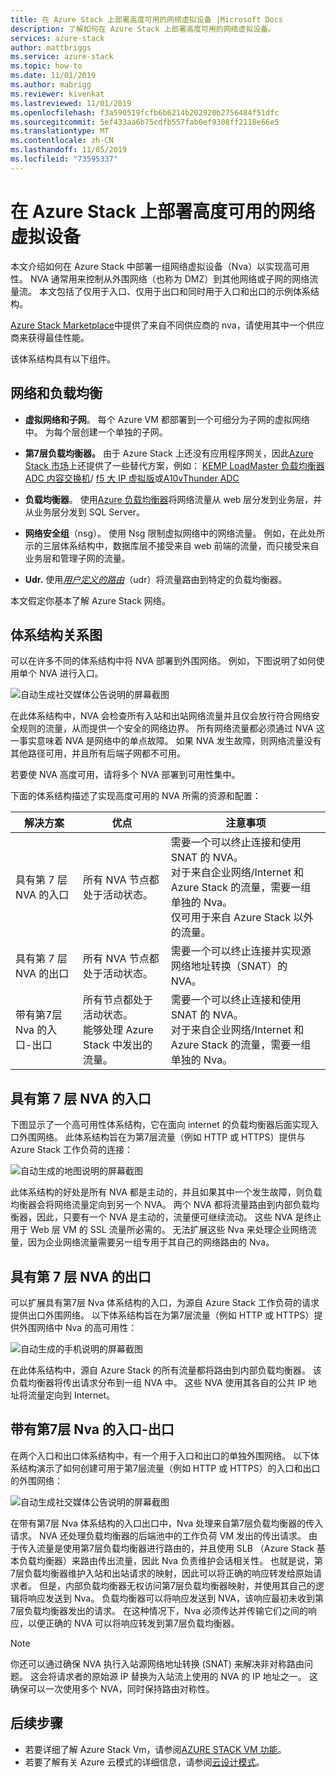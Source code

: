 ```yaml
---
title: 在 Azure Stack 上部署高度可用的网络虚拟设备 |Microsoft Docs
description: 了解如何在 Azure Stack 上部署高度可用的网络虚拟设备。
services: azure-stack
author: mattbriggs
ms.service: azure-stack
ms.topic: how-to
ms.date: 11/01/2019
ms.author: mabrigg
ms.reviewer: kivenkat
ms.lastreviewed: 11/01/2019
ms.openlocfilehash: f3a590519fcfb6b6214b202920b2756484f51dfc
ms.sourcegitcommit: 5ef433aa6b75cdfb557fab0ef9308ff2118e66e5
ms.translationtype: MT
ms.contentlocale: zh-CN
ms.lasthandoff: 11/05/2019
ms.locfileid: "73595337"
---
```

# <a name="deploy-highly-available-network-virtual-appliances-on-azure-stack"></a>在 Azure Stack 上部署高度可用的网络虚拟设备

本文介绍如何在 Azure Stack 中部署一组网络虚拟设备（Nva）以实现高可用性。 NVA 通常用来控制从外围网络（也称为 DMZ）到其他网络或子网的网络流量流。 本文包括了仅用于入口、仅用于出口和同时用于入口和出口的示例体系结构。

[Azure Stack Marketplace](https://docs.microsoft.com/azure-stack/operator/azure-stack-marketplace-azure-items)中提供了来自不同供应商的 nva，请使用其中一个供应商来获得最佳性能。

该体系结构具有以下组件。

## <a name="networking-and-load-balancing"></a>网络和负载均衡

-   **虚拟网络和子网**。 每个 Azure VM 都部署到一个可细分为子网的虚拟网络中。 为每个层创建一个单独的子网。

-   **第7层负载均衡器。** 由于 Azure Stack 上还没有应用程序网关，因此[Azure Stack 市场](https://docs.microsoft.com/azure-stack/operator/azure-stack-marketplace-azure-items)上还提供了一些替代方案，例如： [KEMP LoadMaster 负载均衡器 ADC 内容交换机](https://azuremarketplace.microsoft.com/marketplace/apps/kemptech.vlm-azure)/ [f5 大 IP 虚拟版](https://azuremarketplace.microsoft.com/marketplace/apps/f5-networks.f5-big-ip-best)或[A10vThunder ADC](https://azuremarketplace.microsoft.com/marketplace/apps/a10networks.vthunder-414-gr1)

-   **负载均衡器**。 使用[Azure 负载均衡器](https://docs.microsoft.com/azure/load-balancer/load-balancer-overview)将网络流量从 web 层分发到业务层，并从业务层分发到 SQL Server。

-   **网络安全组**（nsg）。 使用 Nsg 限制虚拟网络中的网络流量。 例如，在此处所示的三层体系结构中，数据库层不接受来自 web 前端的流量，而只接受来自业务层和管理子网的流量。

-   **Udr.** 使用[*用户定义的路由*](https://docs.microsoft.com/azure/virtual-network/virtual-networks-udr-overview/)（udr）将流量路由到特定的负载均衡器。

本文假定你基本了解 Azure Stack 网络。

## <a name="architecture-diagrams"></a>体系结构关系图

可以在许多不同的体系结构中将 NVA 部署到外围网络。 例如，下图说明了如何使用单个 NVA 进行入口。

![自动生成社交媒体公告说明的屏幕截图](./media/iaas-architecture-nva-architecture/image1.png)

在此体系结构中，NVA 会检查所有入站和出站网络流量并且仅会放行符合网络安全规则的流量，从而提供一个安全的网络边界。 所有网络流量都必须通过 NVA 这一事实意味着 NVA 是网络中的单点故障。 如果 NVA 发生故障，则网络流量没有其他路径可用，并且所有后端子网都不可用。

若要使 NVA 高度可用，请将多个 NVA 部署到可用性集中。

下面的体系结构描述了实现高度可用的 NVA 所需的资源和配置：

| 解决方案 | 优点 | 注意事项 |
| --- | --- | --- |
| 具有第 7 层 NVA 的入口 | 所有 NVA 节点都处于活动状态。 | 需要一个可以终止连接和使用 SNAT 的 NVA。<br>对于来自企业网络/Internet 和 Azure Stack 的流量，需要一组单独的 Nva。<br>仅可用于来自 Azure Stack 以外的流量。  |
| 具有第 7 层 NVA 的出口 | 所有 NVA 节点都处于活动状态。 | 需要一个可以终止连接并实现源网络地址转换（SNAT）的 NVA。 |
| 带有第7层 Nva 的入口-出口 | 所有节点都处于活动状态。<br>能够处理 Azure Stack 中发出的流量。 | 需要一个可以终止连接和使用 SNAT 的 NVA。<br>对于来自企业网络/Internet 和 Azure Stack 的流量，需要一组单独的 Nva。 |

## <a name="ingress-with-layer-7-nvas"></a>具有第 7 层 NVA 的入口

下图显示了一个高可用性体系结构，它在面向 internet 的负载均衡器后面实现入口外围网络。 此体系结构旨在为第7层流量（例如 HTTP 或 HTTPS）提供与 Azure Stack 工作负荷的连接：

![自动生成的地图说明的屏幕截图](./media/iaas-architecture-nva-architecture/image2.png)

此体系结构的好处是所有 NVA 都是主动的，并且如果其中一个发生故障，则负载均衡器会将网络流量定向到另一个 NVA。 两个 NVA 都将流量路由到内部负载均衡器，因此，只要有一个 NVA 是主动的，流量便可继续流动。 这些 NVA 是终止用于 Web 层 VM 的 SSL 流量所必需的。 无法扩展这些 Nva 来处理企业网络流量，因为企业网络流量需要另一组专用于其自己的网络路由的 Nva。

## <a name="egress-with-layer-7-nvas"></a>具有第 7 层 NVA 的出口

可以扩展具有第7层 Nva 体系结构的入口，为源自 Azure Stack 工作负荷的请求提供出口外围网络。 以下体系结构旨在为第7层流量（例如 HTTP 或 HTTPS）提供外围网络中 Nva 的高可用性：

![自动生成的手机说明的屏幕截图](./media/iaas-architecture-nva-architecture/image3.png)

在此体系结构中，源自 Azure Stack 的所有流量都将路由到内部负载均衡器。 该负载均衡器将传出请求分布到一组 NVA 中。 这些 NVA 使用其各自的公共 IP 地址将流量定向到 Internet。

## <a name="ingress-egress-with-layer-7--nvas"></a>带有第7层 Nva 的入口-出口

在两个入口和出口体系结构中，有一个用于入口和出口的单独外围网络。 以下体系结构演示了如何创建可用于第7层流量（例如 HTTP 或 HTTPS）的入口和出口的外围网络：

![自动生成社交媒体公告说明的屏幕截图](./media/iaas-architecture-nva-architecture/image4.png)

在带有第7层 Nva 体系结构的入口出口中，Nva 处理来自第7层负载均衡器的传入请求。 NVA 还处理负载均衡器的后端池中的工作负荷 VM 发出的传出请求。 由于传入流量是使用第7层负载均衡器进行路由的，并且使用 SLB （Azure Stack 基本负载均衡器）来路由传出流量，因此 Nva 负责维护会话相关性。 也就是说，第7层负载均衡器维护入站和出站请求的映射，因此可以将正确的响应转发给原始请求者。 但是，内部负载均衡器无权访问第7层负载均衡器映射，并使用其自己的逻辑将响应发送到 Nva。 负载均衡器可以将响应发送到 NVA，该响应最初未收到第7层负载均衡器发出的请求。 在这种情况下，Nva 必须传达并传输它们之间的响应，以便正确的 NVA 可以将响应转发到第7层负载均衡器。

> [!Note]  
> 你还可以通过确保 NVA 执行入站源网络地址转换 (SNAT) 来解决非对称路由问题。 这会将请求者的原始源 IP 替换为入站流上使用的 NVA 的 IP 地址之一。 这确保可以一次使用多个 NVA，同时保持路由对称性。

## <a name="next-steps"></a>后续步骤

- 若要详细了解 Azure Stack Vm，请参阅[AZURE STACK VM 功能](azure-stack-vm-considerations.md)。  
- 若要了解有关 Azure 云模式的详细信息，请参阅[云设计模式](https://docs.microsoft.com/azure/architecture/patterns)。
